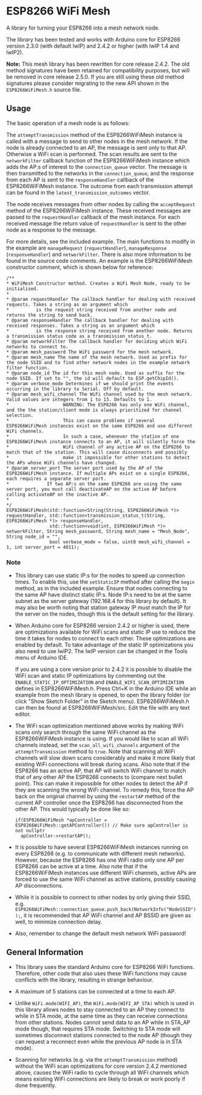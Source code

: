 ESP8266 WiFi Mesh
=================

A library for turning your ESP8266 into a mesh network node.

The library has been tested and works with Arduino core for ESP8266 version 2.3.0 (with default lwIP) and 2.4.2 or higher (with lwIP 1.4 and lwIP2).

**Note:** This mesh library has been rewritten for core release 2.4.2. The old method signatures have been retained for compatibility purposes, but will be removed in core release 2.5.0. If you are still using these old method signatures please consider migrating to the new API shown in the `ESP8266WiFiMesh.h` source file.

Usage
-----

The basic operation of a mesh node is as follows:

The `attemptTransmission` method of the ESP8266WiFiMesh instance is called with a message to send to other nodes in the mesh network. If the node is already connected to an AP, the message is sent only to that AP. Otherwise a WiFi scan is performed. The scan results are sent to the `networkFilter` callback function of the ESP8266WiFiMesh instance which adds the AP:s of interest to the `connection_queue` vector. The message is then transmitted to the networks in the `connection_queue`, and the response from each AP is sent to the `responseHandler` callback of the ESP8266WiFiMesh instance. The outcome from each transmission attempt can be found in the `latest_transmission_outcomes` vector.

The node receives messages from other nodes by calling the `acceptRequest` method of the ESP8266WiFiMesh instance. These received messages are passed to the `requestHandler` callback of the mesh instance. For each received message the return value of `requestHandler` is sent to the other node as a response to the message.

For more details, see the included example. The main functions to modify in the example are `manageRequest` (`requestHandler`), `manageResponse` (`responseHandler`) and `networkFilter`. There is also more information to be found in the source code comments. An example is the ESP8266WiFiMesh constructor comment, which is shown below for reference: 
```
/**
* WiFiMesh Constructor method. Creates a WiFi Mesh Node, ready to be initialised.
*
* @param requestHandler The callback handler for dealing with received requests. Takes a string as an argument which
*          is the request string received from another node and returns the string to send back.
* @param responseHandler The callback handler for dealing with received responses. Takes a string as an argument which
*          is the response string received from another node. Returns a transmission status code as a transmission_status_t.
* @param networkFilter The callback handler for deciding which WiFi networks to connect to.
* @param mesh_password The WiFi password for the mesh network.
* @param mesh_name The name of the mesh network. Used as prefix for the node SSID and to find other network nodes in the example network filter function.
* @param node_id The id for this mesh node. Used as suffix for the node SSID. If set to "", the id will default to ESP.getChipId().
* @param verbose_mode Determines if we should print the events occurring in the library to Serial. Off by default.
* @param mesh_wifi_channel The WiFi channel used by the mesh network. Valid values are integers from 1 to 13. Defaults to 1.
*                    WARNING: The ESP8266 has only one WiFi channel, and the the station/client mode is always prioritized for channel selection.
*                    This can cause problems if several ESP8266WiFiMesh instances exist on the same ESP8266 and use different WiFi channels. 
*                    In such a case, whenever the station of one ESP8266WiFiMesh instance connects to an AP, it will silently force the 
*                    WiFi channel of any active AP on the ESP8266 to match that of the station. This will cause disconnects and possibly 
*                    make it impossible for other stations to detect the APs whose WiFi channels have changed.
* @param server_port The server port used by the AP of the ESP8266WiFiMesh instance. If multiple APs exist on a single ESP8266, each requires a separate server port. 
*              If two AP:s on the same ESP8266 are using the same server port, you must call deactivateAP on the active AP before calling activateAP on the inactive AP.
* 
*/
ESP8266WiFiMesh(std::function<String(String, ESP8266WiFiMesh *)> requestHandler, std::function<transmission_status_t(String, ESP8266WiFiMesh *)> responseHandler, 
                std::function<void(int, ESP8266WiFiMesh *)> networkFilter, String mesh_password, String mesh_name = "Mesh_Node", String node_id = "", 
                bool verbose_mode = false, uint8 mesh_wifi_channel = 1, int server_port = 4011);
```

### Note

* This library can use static IP:s for the nodes to speed up connection times. To enable this, use the `setStaticIP` method after calling the `begin` method, as in the included example. Ensure that nodes connecting to the same AP have distinct static IP:s. Node IP:s need to be at the same subnet as the server gateway (192.168.4 for this library by default). It may also be worth noting that station gateway IP must match the IP for the server on the nodes, though this is the default setting for the library.

* When Arduino core for ESP8266 version 2.4.2 or higher is used, there are optimizations available for WiFi scans and static IP use to reduce the time it takes for nodes to connect to each other. These optimizations are enabled by default. To take advantage of the static IP optimizations you also need to use lwIP2. The lwIP version can be changed in the Tools menu of Arduino IDE.

  If you are using a core version prior to 2.4.2 it is possible to disable the WiFi scan and static IP optimizations by commenting out the `ENABLE_STATIC_IP_OPTIMIZATION` and `ENABLE_WIFI_SCAN_OPTIMIZATION` defines in ESP8266WiFiMesh.h. Press Ctrl+K in the Arduino IDE while an example from the mesh library is opened, to open the library folder (or click "Show Sketch Folder" in the Sketch menu). ESP8266WiFiMesh.h can then be found at ESP8266WiFiMesh/src. Edit the file with any text editor.

* The WiFi scan optimization mentioned above works by making WiFi scans only search through the same WiFi channel as the ESP8266WiFiMesh instance is using. If you would like to scan all WiFi channels instead, set the `scan_all_wifi_channels` argument of the `attemptTransmission` method to `true`. Note that scanning all WiFi channels will slow down scans considerably and make it more likely that existing WiFi connections will break during scans. Also note that if the ESP8266 has an active AP, that AP will switch WiFi channel to match that of any other AP the ESP8266 connects to (compare next bullet point). This can make it impossible for other nodes to detect the AP if they are scanning the wrong WiFi channel. To remedy this, force the AP back on the original channel by using the `restartAP` method of the current AP controller once the ESP8266 has disconnected from the other AP. This would typically be done like so:

  ```
  if(ESP8266WiFiMesh *apController = ESP8266WiFiMesh::getAPController()) // Make sure apController is not nullptr
    apController->restartAP();
  ```

* It is possible to have several ESP8266WiFiMesh instances running on every ESP8266 (e.g. to communicate with different mesh networks). However, because the ESP8266 has one WiFi radio only one AP per ESP8266 can be active at a time. Also note that if the ESP8266WiFiMesh instances use different WiFi channels, active APs are forced to use the same WiFi channel as active stations, possibly causing AP disconnections.

* While it is possible to connect to other nodes by only giving their SSID, e.g. `ESP8266WiFiMesh::connection_queue.push_back(NetworkInfo("NodeSSID"));`, it is recommended that AP WiFi channel and AP BSSID are given as well, to minimize connection delay.

* Also, remember to change the default mesh network WiFi password!

General Information
---------------------------

* This library uses the standard Arduino core for ESP8266 WiFi functions. Therefore, other code that also uses these WiFi functions may cause conflicts with the library, resulting in strange behaviour.

* A maximum of 5 stations can be connected at a time to each AP.

* Unlike `WiFi.mode(WIFI_AP)`, the `WiFi.mode(WIFI_AP_STA)` which is used in this library allows nodes to stay connected to an AP they connect to while in STA mode, at the same time as they can receive connections from other stations. Nodes cannot send data to an AP while in STA_AP mode though, that requires STA mode. Switching to STA mode will sometimes disconnect stations connected to the node AP (though they can request a reconnect even while the previous AP node is in STA mode).

* Scanning for networks (e.g. via the `attemptTransmission` method) without the WiFi scan optimizations for core version 2.4.2 mentioned above, causes the WiFi radio to cycle through all WiFi channels which means existing WiFi connections are likely to break or work poorly if done frequently.